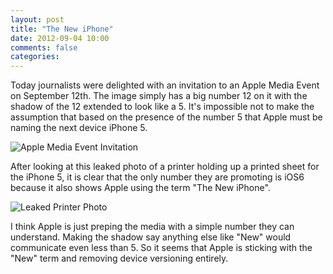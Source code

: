 ```yaml
---
layout: post
title: "The New iPhone"
date: 2012-09-04 10:00
comments: false
categories: 
---
```

Today journalists were delighted with an invitation to an Apple Media Event on September 12th. The image simply has a big number 12 on it with the shadow of the 12 extended to look like a 5. It's impossible not to make the assumption that based on the presence of the number 5 that Apple must be naming the next device iPhone 5.

![Apple Media Event Invitation](http://dl.dropbox.com/u/106499/Apple-event1.jpg)

After looking at this leaked photo of a printer holding up a printed sheet for the iPhone 5, it is clear that the only number they are promoting is iOS6 because it also shows Apple using the term "The New iPhone".

![Leaked Printer Photo](http://dl.dropbox.com/u/106499/650193117.jpg)

I think Apple is just preping the media with a simple number they can understand. Making the shadow say anything else like "New" would communicate even less than 5. So it seems that Apple is sticking with the "New" term and removing device versioning entirely.